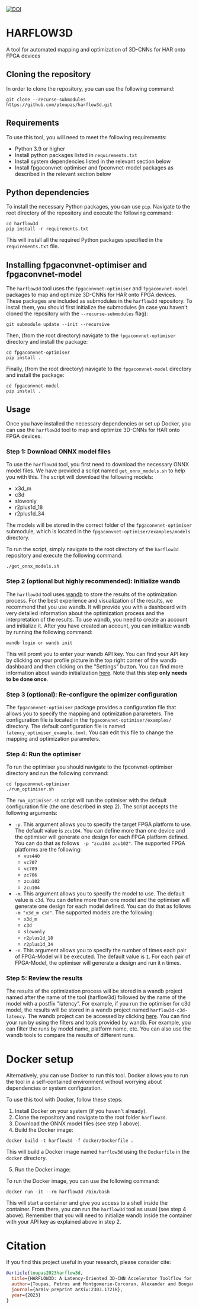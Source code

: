 [![DOI](https://zenodo.org/badge/625183669.svg)](https://zenodo.org/badge/latestdoi/625183669)

# HARFLOW3D

A tool for automated mapping and optimization of 3D-CNNs for HAR onto FPGA devices

## Cloning the repository
In order to clone the repository, you can use the following command:

```
git clone --recurse-submodules https://github.com/ptoupas/harflow3d.git
```

## Requirements

To use this tool, you will need to meet the following requirements:

- Python 3.9 or higher
- Install python packages listed in `requirements.txt`
- Install system dependencies listed in the relevant section below
- Install fpgaconvnet-optimiser and fpconvnet-model packages as described in the relevant section below

## Python dependencies

To install the necessary Python packages, you can use `pip`. Navigate to the root directory of the repository and execute the following command:

```
cd harflow3d
pip install -r requirements.txt
```

This will install all the required Python packages specified in the `requirements.txt` file.


## Installing fpgaconvnet-optimiser and fpgaconvnet-model

The `harflow3d` tool uses the `fpgaconvnet-optimiser` and `fpgaconvnet-model` packages to map and optimize 3D-CNNs for HAR onto FPGA devices. These packages are included as submodules in the `harflow3d` repository. To install them, you should first initialize the submodules (in case you haven't cloned the repository with the `--recurse-submodules` flag):
```
git submodule update --init --recursive
```

Then, (from the root directory) navigate to the `fpgaconvnet-optimiser` directory and install the package:
```
cd fpgaconvnet-optimiser
pip install .
```

Finally, (from the root directory) navigate to the `fpgaconvnet-model` directory and install the package:
```
cd fpgaconvnet-model
pip install .
```

## Usage

Once you have installed the necessary dependencies or set up Docker, you can use the `harflow3d` tool to map and optimize 3D-CNNs for HAR onto FPGA devices.

### Step 1: Download ONNX model files

To use the `harflow3d` tool, you first need to download the necessary ONNX model files. We have provided a script named `get_onnx_models.sh` to help you with this. The script will download the following models:

- x3d_m
- c3d
- slowonly
- r2plus1d_18
- r2plus1d_34

The models will be stored in the correct folder of the `fpgaconvnet-optimiser` submodule, which is located in the `fpgaconvnet-optimiser/examples/models` directory.

To run the script, simply navigate to the root directory of the `harflow3d` repository and execute the following command:

```
./get_onnx_models.sh
```

### Step 2 (optional but **highly recommended**): Initialize wandb

The `harflow3d` tool uses [wandb](https://wandb.ai/site) to store the results of the optimization process. For the best experience and visualization of the results, we recommend that you use wandb. It will provide you with a dashboard with very detailed information about the optimization process and the interpretation of the results.
To use wandb, you need to create an account and initialize it. After you have created an account, you can initialize wandb by running the following command:

```
wandb login or wandb init
```
This will promt you to enter your wandb API key. You can find your API key by clicking on your profile picture in the top right corner of the wandb dashboard and then clicking on the "Settings" button. You can find more information about wandb initialization [here](https://docs.wandb.ai/quickstart). Note that this step **only needs to be done once**.

### Step 3 (optional): Re-configure the opimizer configuration

The `fpgaconvnet-optimiser` package provides a configuration file that allows you to specify the mapping and optimization parameters. The configuration file is located in the `fpgaconvnet-optimiser/examples/` directory. The default configuration file is named `latency_optimiser_example.toml`. You can edit this file to change the mapping and optimization parameters.

### Step 4: Run the optimiser

To run the optimiser you should navigate to the fpconvnet-optimiser directory and run the following command:

```
cd fpgaconvnet-optimiser
./run_optimiser.sh
```
The `run_optimiser.sh` script will run the optimiser with the default configuration file (the one described in step 2). The script accepts the following arguments:

- `-p`. This argument allows you to specify the target FPGA platform to use. The default value is `zcu104`. You can define more than one device and the optimiser will generate one design for each FPGA platform defined. You can do that as follows ``` -p "zcu104 zcu102"```. The supported FPGA platforms are the following:
    - `vus440`
    - `vc707`
    - `vc709`
    - `zc706`
    - `zcu102`
    - `zcu104`
- `-m`. This argument allows you to specify the model to use. The default value is `c3d`. You can define more than one model and the optimiser will generate one design for each model defined. You can do that as follows ``` -m "x3d_m c3d"```. The supported models are the following:
    - `x3d_m`
    - `c3d`
    - `slowonly`
    - `r2plus1d_18`
    - `r2plus1d_34`
- `-n`. This argument allows you to specify the number of times each pair of FPGA-Model will be executed. The default value is `1`. For each pair of FPGA-Model, the optimiser will generate a design and run it `n` times.

### Step 5: Review the results
The results of the optimization process will be stored in a wandb project named after the name of the tool (harflow3d) followed by the name of the model with a postfix "latency". For example, if you run the optimiser for c3d model, the results will be stored in a wandb project named `harflow3d-c3d-latency`. The wandb project can be accessed by clicking [here](https://wandb.ai/fpgaconvnet/projects). You can find your run by using the filters and tools provided by wandb. For example, you can filter the runs by model name, platform name, etc. You can also use the wandb tools to compare the results of different runs.

# Docker setup

Alternatively, you can use Docker to run this tool. Docker allows you to run the tool in a self-contained environment without worrying about dependencies or system configuration.

To use this tool with Docker, follow these steps:

1. Install Docker on your system (if you haven't already).
2. Clone the repository and navigate to the root folder `harflow3d`.
3. Download the ONNX model files (see step 1 above).
4. Build the Docker image:

```
docker build -t harflow3d -f docker/Dockerfile .
```

This will build a Docker image named `harflow3d` using the `Dockerfile` in the `docker` directory.

5. Run the Docker image:

To run the Docker image, you can use the following command:

```
docker run -it --rm harflow3d /bin/bash
```

This will start a container and give you access to a shell inside the container. From there, you can run the `harflow3d` tool as usual (see step 4 above). Remember that you will need to initialize wandb inside the container with your API key as explained above in step 2.

# Citation

If you find this project useful in your research, please consider cite:

```BibTeX
@article{toupas2023harflow3d,
  title={HARFLOW3D: A Latency-Oriented 3D-CNN Accelerator Toolflow for HAR on FPGA Devices},
  author={Toupas, Petros and Montgomerie-Corcoran, Alexander and Bouganis, Christos-Savvas and Tzovaras, Dimitrios},
  journal={arXiv preprint arXiv:2303.17218},
  year={2023}
}
```
